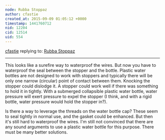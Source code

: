 ```yaml
---
node: Rubba Stoppaz
author: cfastie
created_at: 2015-09-09 01:05:12 +0000
timestamp: 1441760712
nid: 12204
cid: 12514
uid: 554
---
```




[cfastie](../profile/cfastie) replying to: [Rubba Stoppaz](../notes/donblair/09-08-2015/rubba-stoppaz)

----
This looks like a surefire way to waterproof the wires. But now you have to waterproof the seal between the stopper and the bottle. Plastic water bottles are not designed to work with stoppers and typically there will be only one narrow (circular) point of contact between them. Knocking the stopper could dislodge it. A stopper could work well if there was something to hold it in tightly. With a submerged collapsible plastic water bottle, water pressure will exert pressure to expel the stopper (I think, and with a rigid bottle, water pressure would hold the stopper in?). 

Is there a way to leverage the threads on the water bottle cap? These seem to seal tightly in normal use, and the gasket could be enhanced. But then it's still hard to waterproof the wires. I'm still not convinced that there are any sound arguments to use a plastic water bottle for this purpose. There must be many better solutions.